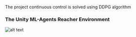 
The project continuous control is solved using DDPG algorithm




### The Unity ML-Agents Reacher Environment
![alt text](https://raw.github.com/JoeZhao84/drl/drlnd/project-continuous_control/reacher.gif)


